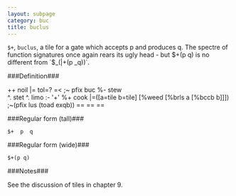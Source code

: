 ```yaml
---
layout: subpage
category: buc
title: buclus
---
```


`$+`, `buclus`, a tile for a gate which accepts p and produces q. The spectre of function signatures once again rears its ugly head - but $+(p q) is no different from `$_(|+(p _q))`.

###Definition###

  ++  noil
    |=  tol=?
    =<  ;~  pfix  buc
          %-  stew  
          ^.  stet  ^.  limo
            :-  '+'
              %+  cook
                |=([a=tile b=tile] [%weed [%brls a [%bccb b]]])
              ;~(pfix lus (toad exqb))
              ==
          ==
        ==

###Regular form (tall)###

    $+  p  q

###Regular form (wide)###

    $+(p q)

###Notes###

See the discussion of tiles in chapter 9.
